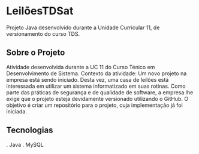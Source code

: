 # LeilõesTDSat
Projeto Java desenvolvido durante a Unidade Curricular 11, de versionamento do curso TDS.

## Sobre o Projeto
Atividade desenvolvida durante a UC 11 do Curso Ténico em Desenvolvimento de Sistema.
Contexto da atividade:
Um novo projeto na empresa está sendo iniciado. Desta vez, uma casa de leilões está interessada em utilizar um sistema informatizado
em suas rotinas. Como parte das práticas de segurança e de qualidade de software, a empresa lhe exige que o projeto esteja devidamente 
versionado utilizando o GitHub.
O objetivo é criar um repositório para o projeto, cuja implementação já foi iniciada.

## Tecnologias
. Java
. MySQL
